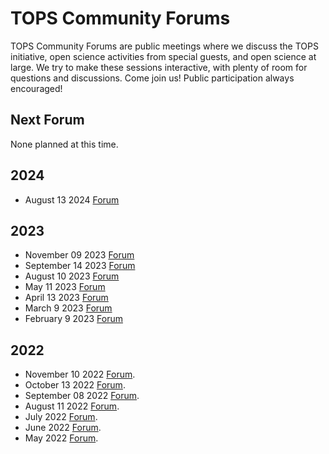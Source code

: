 # TOPS Community Forums

TOPS Community Forums are public meetings where we discuss the TOPS initiative, open science activities from special guests, and open science at large. We try to make these sessions interactive, with plenty of room for questions and discussions. Come join us! Public participation always encouraged!

## Next Forum

None planned at this time.

## 2024

* August 13 2024 [Forum](./20240813_community_forum.md)

## 2023

* November 09 2023 [Forum](./2023_Forums/20231109_community_forum.md)
* September 14 2023 [Forum](./2023_Forums/20230914_community_forum.md)
* August 10 2023 [Forum](./2023_Forums/20230810_community_forum.md)
* May 11 2023 [Forum](./2023_Forums/20230511_community_forum.md)
* April 13 2023 [Forum](./2023_Forums/20230413_community_forum.md)
* March 9 2023 [Forum](./2023_Forums/20230309_community_forum.md)
* February 9 2023 [Forum](./2023_Forums/20230209_community_forum.md)

## 2022

* November 10 2022 [Forum](./2022_Forums/20221110_community_forum.md). 
* October 13 2022 [Forum](./2022_Forums/20221013_community_forum.md).
* September 08 2022 [Forum](./2022_Forums/20220908_community_forum.md). 
* August 11 2022 [Forum](./2022_Forums/20220811_community_forum.md).
* July 2022 [Forum](./2022_Forums/20220714_community_forum.md).
* June 2022 [Forum](./2022_Forums/20220609_community_forum.md). 
* May 2022 [Forum](./2022_Forums/20220512_community_forum.md). 
